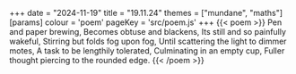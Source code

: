 +++
date = "2024-11-19"
title = "19.11.24"
themes = ["mundane", "maths"]
[params]
  colour = 'poem'
  pageKey = 'src/poem.js'
+++
{{< poem >}}
Pen and paper brewing,
Becomes obtuse and blackens,
Its still and so painfully wakeful,
Stirring but folds fog upon fog,
Until scattering the light to dimmer motes,
A task to be lengthily tolerated,
Culminating in an empty cup,
Fuller thought piercing to the rounded edge.
{{< /poem >}}